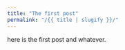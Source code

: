 ```yaml
---
title: "The first post"
permalink: "/{{ title | slugify }}/"
---
```


here is the first post and whatever.